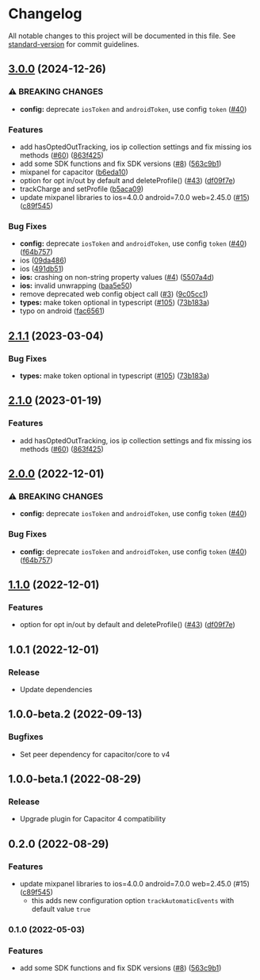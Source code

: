 # Changelog

All notable changes to this project will be documented in this file. See [standard-version](https://github.com/conventional-changelog/standard-version) for commit guidelines.

## [3.0.0](https://github.com/tetsuwanadam/capacitor-mixpanel/compare/capacitor-mixpanel-v2.1.1...capacitor-mixpanel-v3.0.0) (2024-12-26)


### ⚠ BREAKING CHANGES

* **config:** deprecate `iosToken` and `androidToken`, use config `token` ([#40](https://github.com/tetsuwanadam/capacitor-mixpanel/issues/40))

### Features

* add hasOptedOutTracking, ios ip collection settings and fix missing ios methods ([#60](https://github.com/tetsuwanadam/capacitor-mixpanel/issues/60)) ([863f425](https://github.com/tetsuwanadam/capacitor-mixpanel/commit/863f4257b8c4e75c96ee9bcfc848500a4f16aefa))
* add some SDK functions and fix SDK versions ([#8](https://github.com/tetsuwanadam/capacitor-mixpanel/issues/8)) ([563c9b1](https://github.com/tetsuwanadam/capacitor-mixpanel/commit/563c9b17a37c201764526fb3f16b9357af881954))
* mixpanel for capacitor ([b6eda10](https://github.com/tetsuwanadam/capacitor-mixpanel/commit/b6eda108eee9fef47b6e59704ad6d973b75826d7))
* option for opt in/out by default and deleteProfile() ([#43](https://github.com/tetsuwanadam/capacitor-mixpanel/issues/43)) ([df09f7e](https://github.com/tetsuwanadam/capacitor-mixpanel/commit/df09f7ed37a399dd1d8cadc47bf8721ce4e620a2))
* trackCharge and setProfile ([b5aca09](https://github.com/tetsuwanadam/capacitor-mixpanel/commit/b5aca0952c6a8dade564fd731e2e8d6bf9b2560d))
* update mixpanel libraries to ios=4.0.0 android=7.0.0 web=2.45.0 ([#15](https://github.com/tetsuwanadam/capacitor-mixpanel/issues/15)) ([c89f545](https://github.com/tetsuwanadam/capacitor-mixpanel/commit/c89f5458b0059722a10af572aff0bd58dd15789e))


### Bug Fixes

* **config:** deprecate `iosToken` and `androidToken`, use config `token` ([#40](https://github.com/tetsuwanadam/capacitor-mixpanel/issues/40)) ([f64b757](https://github.com/tetsuwanadam/capacitor-mixpanel/commit/f64b757e46ed55d05a7ff76c0a3c1bf1dc7fd506))
* ios ([09da486](https://github.com/tetsuwanadam/capacitor-mixpanel/commit/09da486223cde026239a55cdd223b8a7216fad6f))
* ios ([491db51](https://github.com/tetsuwanadam/capacitor-mixpanel/commit/491db51786dc0453f92f29cfaa83920bff29c080))
* **ios:** crashing on non-string property values ([#4](https://github.com/tetsuwanadam/capacitor-mixpanel/issues/4)) ([5507a4d](https://github.com/tetsuwanadam/capacitor-mixpanel/commit/5507a4d08581a303e23d58a4209403cc67c56f6f))
* **ios:** invalid unwrapping ([baa5e50](https://github.com/tetsuwanadam/capacitor-mixpanel/commit/baa5e50c3097b6d59e97c346d373d1e9f5c9a03a))
* remove deprecated web config object call ([#3](https://github.com/tetsuwanadam/capacitor-mixpanel/issues/3)) ([9c05cc1](https://github.com/tetsuwanadam/capacitor-mixpanel/commit/9c05cc1658de6a3d366c59517e557e5eb89b1307))
* **types:** make token optional in typescript ([#105](https://github.com/tetsuwanadam/capacitor-mixpanel/issues/105)) ([73b183a](https://github.com/tetsuwanadam/capacitor-mixpanel/commit/73b183a12ed6e1c78ea976b6c2090dc0fc491df0))
* typo on android ([fac6561](https://github.com/tetsuwanadam/capacitor-mixpanel/commit/fac65612a5ff2a9359f2b537aeba28f54e63dcf0))

## [2.1.1](https://github.com/houseninjadojo/capacitor-mixpanel/compare/capacitor-mixpanel-v2.1.0...capacitor-mixpanel-v2.1.1) (2023-03-04)


### Bug Fixes

* **types:** make token optional in typescript ([#105](https://github.com/houseninjadojo/capacitor-mixpanel/issues/105)) ([73b183a](https://github.com/houseninjadojo/capacitor-mixpanel/commit/73b183a12ed6e1c78ea976b6c2090dc0fc491df0))

## [2.1.0](https://github.com/houseninjadojo/capacitor-mixpanel/compare/capacitor-mixpanel-v2.0.0...capacitor-mixpanel-v2.1.0) (2023-01-19)


### Features

* add hasOptedOutTracking, ios ip collection settings and fix missing ios methods ([#60](https://github.com/houseninjadojo/capacitor-mixpanel/issues/60)) ([863f425](https://github.com/houseninjadojo/capacitor-mixpanel/commit/863f4257b8c4e75c96ee9bcfc848500a4f16aefa))

## [2.0.0](https://github.com/houseninjadojo/capacitor-mixpanel/compare/capacitor-mixpanel-v1.1.0...capacitor-mixpanel-v2.0.0) (2022-12-01)


### ⚠ BREAKING CHANGES

* **config:** deprecate `iosToken` and `androidToken`, use config `token` ([#40](https://github.com/houseninjadojo/capacitor-mixpanel/issues/40))

### Bug Fixes

* **config:** deprecate `iosToken` and `androidToken`, use config `token` ([#40](https://github.com/houseninjadojo/capacitor-mixpanel/issues/40)) ([f64b757](https://github.com/houseninjadojo/capacitor-mixpanel/commit/f64b757e46ed55d05a7ff76c0a3c1bf1dc7fd506))

## [1.1.0](https://github.com/houseninjadojo/capacitor-mixpanel/compare/capacitor-mixpanel-v1.0.1...capacitor-mixpanel-v1.1.0) (2022-12-01)


### Features

* option for opt in/out by default and deleteProfile() ([#43](https://github.com/houseninjadojo/capacitor-mixpanel/issues/43)) ([df09f7e](https://github.com/houseninjadojo/capacitor-mixpanel/commit/df09f7ed37a399dd1d8cadc47bf8721ce4e620a2))

## 1.0.1 (2022-12-01)

### Release

* Update dependencies

## 1.0.0-beta.2 (2022-09-13)

### Bugfixes

* Set peer dependency for capacitor/core to v4

## 1.0.0-beta.1 (2022-08-29)

### Release

* Upgrade plugin for Capacitor 4 compatibility

## 0.2.0 (2022-08-29)

### Features

* update mixpanel libraries to ios=4.0.0 android=7.0.0 web=2.45.0 (#15) ([c89f545](https://github.com/houseninjadojo/capacitor-mixpanel/commit/c89f545))
  * this adds new configuration option `trackAutomaticEvents` with default value `true`

### 0.1.0 (2022-05-03)

### Features

* add some SDK functions and fix SDK versions ([#8](https://github.com/houseninjadojo/capacitor-mixpanel/issues/8)) ([563c9b1](https://github.com/houseninjadojo/capacitor-mixpanel/commit/563c9b17a37c201764526fb3f16b9357af881954))
